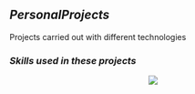 ## <i><b>PersonalProjects</b></i>
Projects carried out with different technologies

### <i><b>Skills used in these projects</b></i>
<p align="center">
  <a href="https://skillicons.dev">
    <img src="https://skillicons.dev/icons?i=python,php,js,html,css&perline=14" />
  </a>
</p>
